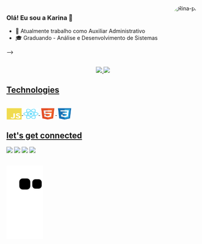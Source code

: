 <div>
  <img align="right" alt="Rina-pic" height="150" style="border-radius:50px;" src="https://i.pinimg.com/originals/48/5e/83/485e83ad5709e90ba5a0cffccb717e08.gif">
 </div>

### Olá! Eu sou a Karina 👋


- 💼 Atualmente trabalho como Auxiliar Administrativo
- 🎓 Graduando - Análise e Desenvolvimento de Sistemas

-->

##

<div align="center">
  <a href="https://github.com/rinaxhp">
  <img height="180em" src="https://github-readme-stats.vercel.app/api?username=rinaxhp&show_icons=true&theme=dracula&include_all_commits=true&count_private=true"/>
     <img height="180em" src="https://github-readme-stats.vercel.app/api/top-langs/?username=rafaballerini&layout=compact&langs_count=16&theme=dracula"/>
    </div>
    
   
  ##
  
  ## Technologies

</div>
  <div style="display: inline_block"><br>
  <img align="center" alt="Rina-Js" height="30" width="40" src="https://raw.githubusercontent.com/devicons/devicon/master/icons/javascript/javascript-plain.svg">
  <img align="center" alt="Rina-React" height="30" width="40" src="https://raw.githubusercontent.com/devicons/devicon/master/icons/react/react-original.svg">
  <img align="center" alt="Rina-HTML" height="30" width="40" src="https://raw.githubusercontent.com/devicons/devicon/master/icons/html5/html5-original.svg">
  <img align="center" alt="Rina-CSS" height="30" width="40" src="https://raw.githubusercontent.com/devicons/devicon/master/icons/css3/css3-original.svg">
</div>
                                                                                  

  ## let's get connected 
  
<div> 
  <a href="https://instagram.com/rinaxhp" target="_blank"><img src="https://img.shields.io/badge/-Instagram-%23E4405F?style=for-the-badge&logo=instagram&logoColor=white" target="_blank"></a>
 	<a href="https://www.twitch.tv/rinaxhp0" target="_blank"><img src="https://img.shields.io/badge/Twitch-9146FF?style=for-the-badge&logo=twitch&logoColor=white" target="_blank"></a>
  <a href = "mailto:karina.kirisitina@gmail.com"><img src="https://img.shields.io/badge/-Gmail-%23333?style=for-the-badge&logo=gmail&logoColor=white" target="_blank"></a>
  <a href="https://www.linkedin.com/in/karina-cristina-proença-b08640224/" target="_blank"><img src="https://img.shields.io/badge/-LinkedIn-%230077B5?style=for-the-badge&logo=linkedin&logoColor=white" target="_blank"></a> 
 </a>
   
   ##
 
  ![Snake animation](https://github.com/rinaxhp/rinaxhp/blob/output/github-contribution-grid-snake.svg)
 
</div>

